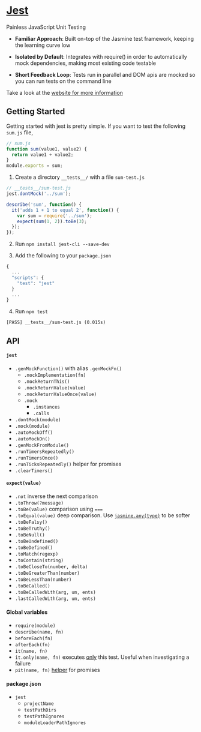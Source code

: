 # [Jest](http://facebook.github.io/jest/)

Painless JavaScript Unit Testing

- **Familiar Approach**: Built on-top of the Jasmine test framework, keeping the learning curve low

- **Isolated by Default**: Integrates with require() in order to automatically mock dependencies, making most existing code testable

- **Short Feedback Loop**: Tests run in parallel and DOM apis are mocked so you can run tests on the command line

Take a look at the [website for more information](http://facebook.github.io/react/)

## Getting Started

Getting started with jest is pretty simple. If you want to test the following `sum.js` file,

```javascript
// sum.js
function sum(value1, value2) {
  return value1 + value2;
}
module.exports = sum;
```

1) Create a directory `__tests__/` with a file `sum-test.js`

```javascript
// __tests__/sum-test.js
jest.dontMock('../sum');

describe('sum', function() {
  it('adds 1 + 1 to equal 2', function() {
    var sum = require('../sum');
    expect(sum(1, 2)).toBe(3);
  });
});
```

2) Run `npm install jest-cli --save-dev`

3) Add the following to your `package.json`

```js
{
  ...
  "scripts": {
    "test": "jest"
  }
  ...
}
```

4) Run `npm test`

```
[PASS] __tests__/sum-test.js (0.015s)
```


## API


#### `jest`

  - `.genMockFunction()` with alias `.genMockFn()`
    - `.mockImplementation(fn)`
    - `.mockReturnThis()`
    - `.mockReturnValue(value)`
    - `.mockReturnValueOnce(value)`
    - `.mock`
      - `.instances`
      - `.calls`
  - `.dontMock(module)`
  - `.mock(module)`
  - `.autoMockOff()`
  - `.autoMockOn()`
  - `.genMockFromModule()`
  - `.runTimersRepeatedly()`
  - `.runTimersOnce()`
  - `.runTicksRepeatedly()` helper for promises
  - `.clearTimers()`

#### `expect(value)`

  - `.not` inverse the next comparison
  - `.toThrow(?message)`
  - `.toBe(value)` comparison using `===`
  - `.toEqual(value)` deep comparison. Use [`jasmine.any(type)`](http://jasmine.github.io/1.3/introduction.html#section-Matching_Anything_with_<code>jasmine.any</code>) to be softer
  - `.toBeFalsy()`
  - `.toBeTruthy()`
  - `.toBeNull()`
  - `.toBeUndefined()`
  - `.toBeDefined()`
  - `.toMatch(regexp)`
  - `.toContain(string)`
  - `.toBeCloseTo(number, delta)`
  - `.toBeGreaterThan(number)`
  - `.toBeLessThan(number)`
  - `.toBeCalled()`
  - `.toBeCalledWith(arg, um, ents)`
  - `.lastCalledWith(arg, um, ents)`

#### Global variables

  - `require(module)`
  - `describe(name, fn)`
  - `beforeEach(fn)`
  - `afterEach(fn)`
  - `it(name, fn)`
  - `it.only(name, fn)` executes [only](https://github.com/davemo/jasmine-only) this test. Useful when investigating a failure
  - `pit(name, fn)` [helper](https://www.npmjs.org/package/jasmine-pit) for promises

#### package.json

- `jest`
  - `projectName`
  - `testPathDirs`
  - `testPathIgnores`
  - `moduleLoaderPathIgnores`
